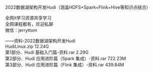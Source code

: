 2022数据湖架构开发Hudi（涵盖HDFS+Spark+Flink+Hive等知识点结合）

全网it学习资源共享学习<br>全网课程都有，欢迎私聊<br>微信：jerryttom<br>

——资料-2022数据湖架构开发Hudi<br> HudiLinux.zip 12.24G<br> 第1部分、Hudi 基础入门篇-资料.rar 2.29G<br> 第2部分、Hudi 应用进阶篇（Spark 集成）-资料.rar 722.23M<br> 第3部分、Hudi 应用进阶篇（Flink 集成）-资料.rar 439.84M